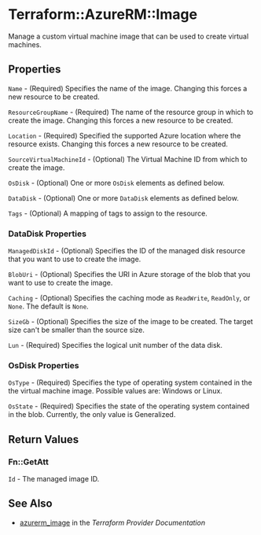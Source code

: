# Terraform::AzureRM::Image

Manage a custom virtual machine image that can be used to create virtual machines.

## Properties

`Name` - (Required) Specifies the name of the image. Changing this forces a new resource to be created.

`ResourceGroupName` - (Required) The name of the resource group in which to create the image. Changing this forces a new resource to be created.

`Location` - (Required) Specified the supported Azure location where the resource exists. Changing this forces a new resource to be created.

`SourceVirtualMachineId` - (Optional) The Virtual Machine ID from which to create the image.

`OsDisk` - (Optional) One or more `OsDisk` elements as defined below.

`DataDisk` - (Optional) One or more `DataDisk` elements as defined below.

`Tags` - (Optional) A mapping of tags to assign to the resource.

### DataDisk Properties

`ManagedDiskId` - (Optional) Specifies the ID of the managed disk resource that you want to use to create the image.

`BlobUri` - (Optional) Specifies the URI in Azure storage of the blob that you want to use to create the image.

`Caching` - (Optional) Specifies the caching mode as `ReadWrite`, `ReadOnly`, or `None`. The default is `None`.

`SizeGb` - (Optional) Specifies the size of the image to be created. The target size can't be smaller than the source size.

`Lun` - (Required) Specifies the logical unit number of the data disk.

### OsDisk Properties

`OsType` - (Required) Specifies the type of operating system contained in the the virtual machine image. Possible values are: Windows or Linux.

`OsState` - (Required) Specifies the state of the operating system contained in the blob. Currently, the only value is Generalized.


## Return Values

### Fn::GetAtt

`Id` - The managed image ID.

## See Also

* [azurerm_image](https://www.terraform.io/docs/providers/azurerm/r/image.html) in the _Terraform Provider Documentation_